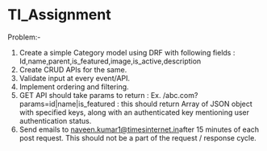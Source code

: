 # TI_Assignment

Problem:-
1) Create a simple Category model using DRF with following fields : Id,name,parent,is_featured,image,is_active,description
2) Create CRUD APIs for the same.
3) Validate input at every event/API.
4) Implement ordering and filtering.
5) GET API should take params to return :
Ex. /abc.com?params=id|name|is_featured : this should return Array of JSON object with specified keys, along with an authenticated key mentioning user authentication status.
6) Send emails to ​naveen.kumar1@timesinternet.in​ after 15 minutes of each post request. This should not be a part of the request / response cycle.
